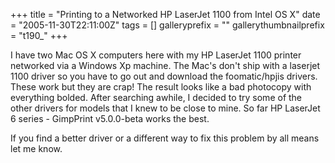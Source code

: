 +++
title = "Printing to a Networked HP LaserJet 1100 from Intel OS X"
date = "2005-11-30T22:11:00Z"
tags = []
galleryprefix = ""
gallerythumbnailprefix = "t190_"
+++

I have two Mac OS X computers here with my HP LaserJet 1100 printer networked
via a Windows Xp machine. The Mac's don't ship with a laserjet 1100 driver
so you have to go out and download the foomatic/hpjis drivers. These work but
they are crap! The result looks like a bad photocopy with everything bolded.
After searching awhile, I decided to try some of the other drivers for models
that I knew to be close to mine. So far HP LaserJet 6 series - GimpPrint
v5.0.0-beta works the best.

If you find a better driver or a different way to fix this problem by all
means let me know.

